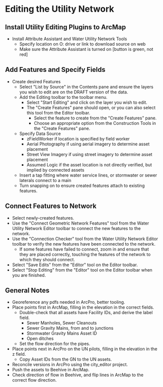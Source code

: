 # Editing the Utility Network

## Install Utility Editing Plugins to ArcMap

- Install Attribute Assistant and Water Utility Network Tools
  - Specify location on O: drive or link to download source on web
  - Make sure the Attribute Assistant is turned on [button is green, not red]

## Add Features and Specify Fields

- Create desired Features
  - Select "List by Source" in the Contents pane and ensure the layers you wish to edit are on the DRAFT version of the data.
  - Add the Editing toolbar to the toolbar menu.
    - Select "Start Editing" and click on the layer you wish to edit.
    - The "Create Features" pane should open, or you can also select this tool from the Editor toolbar.
      - Select the feature to create from the "Create Features" pane.
      - Choose an appropriate option from the Construction Tools in the "Create Features" pane.
  - Specify Data Source
    - zFieldWorker if location is specified by field worker
    - Aerial Photography if using aerial imagery to determine asset placement
    - Street View Imagery if using street imagery to determine asset placement
    - Assumed Logic if the asset location is not directly verified, but implied by connected assets
  - Insert a tap fitting where water service lines, or stormwater or sewer laterals connect to a main
  - Turn snapping on to ensure created features attach to existing features.

## Connect Features to Network

- Select newly-created features.
- Use the "Connect Geometric Network Features" tool from the Water Utility Network Editor toolbar to connect the new features to the network.
- Use the "Connection Checker" tool from the Water Utility Network Editor toolbar to verify the new features have been connected to the network.
  - If some features have failed to connect, zoom in and ensure that they are placed correctly, touching the features of the network to which they should connect.
- Select "Save Edits" from the "Editor" tool on the Editor toolbar.
- Select "Stop Editing" from the "Editor" tool on the Editor toolbar when you are finished.

## General Notes

- Georeference any pdfs needed in ArcPro, better tooling.
- Place points first in ArcMap, filling in the elevation in the correct fields.
  - Double-check that all assets have Facility IDs, and derive the label field.
    - Sewer Manholes, Sewer Cleanouts
    - Sewer Gravity Mains, from and to junctions
    - Stormwater Gravity Mains Asset ID
    - Open ditches
  - Set the flow direction for the pipes.
- Place points next in ArcPro on the UN pilots, filling in the elevation in the z field.
  - Copy Asset IDs from the GN to the UN assets.
- Reconcile versions in ArcPro using the city_editor project.
- Push the assets to Beehive in ArcMap.
- Check direction of flow in Beehive, and flip lines in ArcMap to the correct flow direction.
